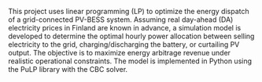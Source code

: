 This project uses linear programming (LP) to optimize the energy dispatch of a grid-connected PV-BESS system. Assuming real day-ahead (DA) electricity prices in Finland are known in advance, a simulation model is developed to determine the optimal hourly power allocation between selling electricity to the grid, charging/discharging the battery, or curtailing PV output. The objective is to maximize energy arbitrage revenue under realistic operational constraints. The model is implemented in Python using the PuLP library with the CBC solver.
